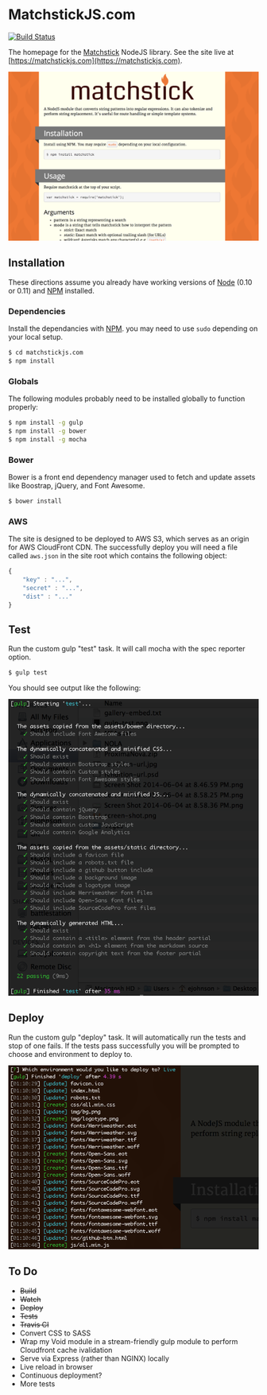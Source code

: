 MatchstickJS.com
================

[![Build Status](https://travis-ci.org/edj-boston/matchstickjs-com.svg)](https://travis-ci.org/edj-boston/matchstickjs-com)

The homepage for the [Matchstick](https://www.npmjs.org/package/matchstick) NodeJS library. See the site live at [https://matchstickjs.com](https://matchstickjs.com).

![Screen Shot](/assets/img/screen-shot.png)


Installation
------------

These directions assume you already have working versions of [Node](http://nodejs.org/) (0.10 or 0.11) and [NPM](https://www.npmjs.org/) installed.


### Dependencies

Install the dependancies with [NPM](https://www.npmjs.org/). you may need to use `sudo` depending on your local setup.

```sh
$ cd matchstickjs.com
$ npm install
```


### Globals

The following modules probably need to be installed globally to function properly:

```sh
$ npm install -g gulp
$ npm install -g bower
$ npm install -g mocha
```


### Bower

Bower is a front end dependency manager used to fetch and update assets like Boostrap, jQuery, and Font Awesome.

```sh
$ bower install
```


### AWS

The site is designed to be deployed to AWS S3, which serves as an origin for AWS CloudFront CDN. The successfully deploy you will need a file called `aws.json` in the site root which contains the following object:

```js
{
	"key" : "...",
	"secret" : "...",
    "dist" : "..."
}
```


Test
----

Run the custom gulp "test" task. It will call mocha with the spec reporter option.

```sh
$ gulp test
```

You should see output like the following:

![Gulp Test](/assets/img/gulp-test.png)


Deploy
------

Run the custom gulp "deploy" task. It will automatically run the tests and stop of one fails. If the tests pass successfully you will be prompted to choose and environment to deploy to.

![Gulp Deploy](/assets/img/gulp-deploy.png)


To Do
-----

* ~~Build~~
* ~~Watch~~
* ~~Deploy~~
* ~~Tests~~
* ~~Travis CI~~
* Convert CSS to SASS
* Wrap my Void module in a stream-friendly gulp module to perform Cloudfront cache ivalidation
* Serve via Express (rather than NGINX) locally
* Live reload in browser
* Continuous deployment?
* More tests